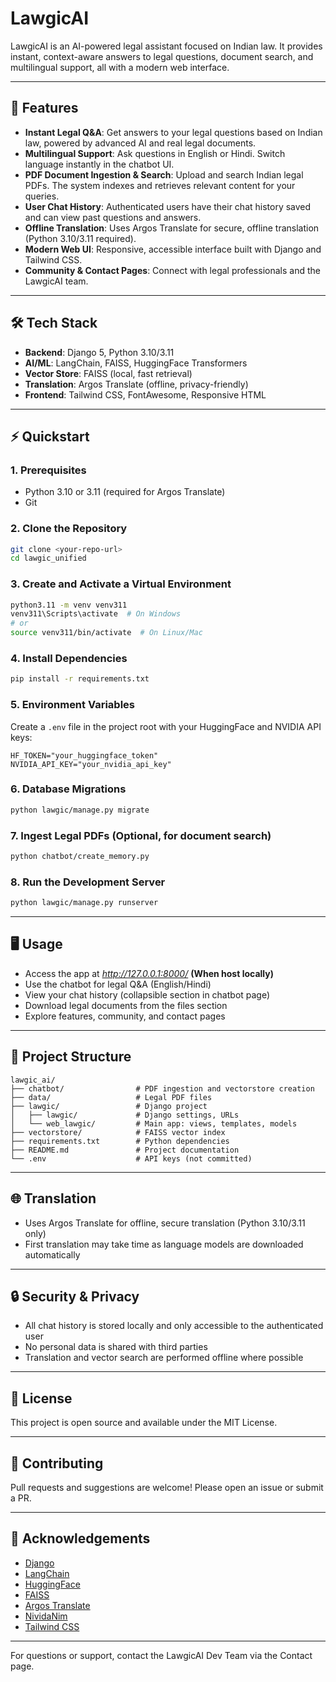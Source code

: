 # LawgicAI

LawgicAI is an AI-powered legal assistant focused on Indian law. It provides instant, context-aware answers to legal questions, document search, and multilingual support, all with a modern web interface.

---

## 🚀 Features
- **Instant Legal Q&A**: Get answers to your legal questions based on Indian law, powered by advanced AI and real legal documents.
- **Multilingual Support**: Ask questions in English or Hindi. Switch language instantly in the chatbot UI.
- **PDF Document Ingestion & Search**: Upload and search Indian legal PDFs. The system indexes and retrieves relevant content for your queries.
- **User Chat History**: Authenticated users have their chat history saved and can view past questions and answers.
- **Offline Translation**: Uses Argos Translate for secure, offline translation (Python 3.10/3.11 required).
- **Modern Web UI**: Responsive, accessible interface built with Django and Tailwind CSS.
- **Community & Contact Pages**: Connect with legal professionals and the LawgicAI team.

---

## 🛠️ Tech Stack
- **Backend**: Django 5, Python 3.10/3.11
- **AI/ML**: LangChain, FAISS, HuggingFace Transformers
- **Vector Store**: FAISS (local, fast retrieval)
- **Translation**: Argos Translate (offline, privacy-friendly)
- **Frontend**: Tailwind CSS, FontAwesome, Responsive HTML

---

## ⚡ Quickstart

### 1. Prerequisites
- Python 3.10 or 3.11 (required for Argos Translate)
- Git

### 2. Clone the Repository
```sh
git clone <your-repo-url>
cd lawgic_unified
```

### 3. Create and Activate a Virtual Environment
```sh
python3.11 -m venv venv311
venv311\Scripts\activate  # On Windows
# or
source venv311/bin/activate  # On Linux/Mac
```

### 4. Install Dependencies
```sh
pip install -r requirements.txt
```

### 5. Environment Variables
Create a `.env` file in the project root with your HuggingFace and NVIDIA API keys:
```
HF_TOKEN="your_huggingface_token"
NVIDIA_API_KEY="your_nvidia_api_key"
```

### 6. Database Migrations
```sh
python lawgic/manage.py migrate
```

### 7. Ingest Legal PDFs (Optional, for document search)
```sh
python chatbot/create_memory.py
```

### 8. Run the Development Server
```sh
python lawgic/manage.py runserver
```

---

## 🖥️ Usage
- Access the app at *http://127.0.0.1:8000/* **(When host locally)**
- Use the chatbot for legal Q&A (English/Hindi)
- View your chat history (collapsible section in chatbot page)
- Download legal documents from the files section
- Explore features, community, and contact pages

---

## 📝 Project Structure
```
lawgic_ai/
├── chatbot/                # PDF ingestion and vectorstore creation
├── data/                   # Legal PDF files
├── lawgic/                 # Django project
│   ├── lawgic/             # Django settings, URLs
│   └── web_lawgic/         # Main app: views, templates, models
├── vectorstore/            # FAISS vector index
├── requirements.txt        # Python dependencies
├── README.md               # Project documentation
└── .env                    # API keys (not committed)
```

---

## 🌐 Translation
- Uses Argos Translate for offline, secure translation (Python 3.10/3.11 only)
- First translation may take time as language models are downloaded automatically

---

## 🔒 Security & Privacy
- All chat history is stored locally and only accessible to the authenticated user
- No personal data is shared with third parties
- Translation and vector search are performed offline where possible

---

## 📄 License
This project is open source and available under the MIT License.

---

## 🤝 Contributing
Pull requests and suggestions are welcome! Please open an issue or submit a PR.

---

## 🙏 Acknowledgements
- [Django](https://www.djangoproject.com/)
- [LangChain](https://www.langchain.com/)
- [HuggingFace](https://huggingface.co/)
- [FAISS](https://github.com/facebookresearch/faiss)
- [Argos Translate](https://www.argosopentech.com/)
- [NividaNim](https://build.nvidia.com/)
- [Tailwind CSS](https://tailwindcss.com/)

---

For questions or support, contact the LawgicAI Dev Team via the Contact page.

